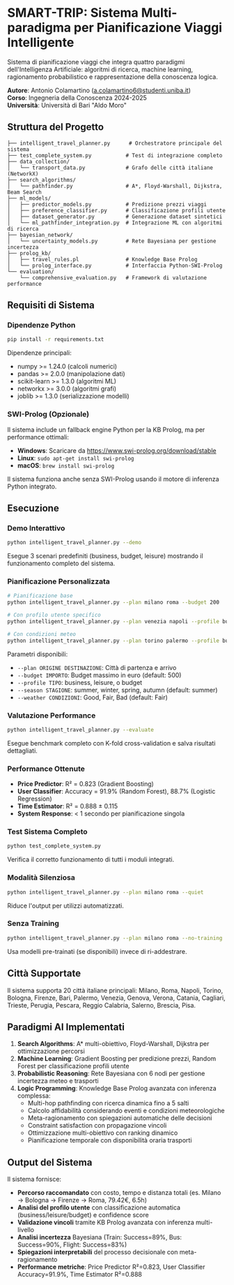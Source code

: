# SMART-TRIP: Sistema Multi-paradigma per Pianificazione Viaggi Intelligente

Sistema di pianificazione viaggi che integra quattro paradigmi dell'Intelligenza Artificiale: algoritmi di ricerca, machine learning, ragionamento probabilistico e rappresentazione della conoscenza logica.

**Autore**: Antonio Colamartino (a.colamartino6@studenti.uniba.it)  
**Corso**: Ingegneria della Conoscenza 2024-2025  
**Università**: Università di Bari "Aldo Moro"

## Struttura del Progetto

```
├── intelligent_travel_planner.py      # Orchestratore principale del sistema
├── test_complete_system.py           # Test di integrazione completo
├── data_collection/
│   └── transport_data.py             # Grafo delle città italiane (NetworkX)
├── search_algorithms/
│   └── pathfinder.py                 # A*, Floyd-Warshall, Dijkstra, Beam Search
├── ml_models/
│   ├── predictor_models.py           # Predizione prezzi viaggi
│   ├── preference_classifier.py      # Classificazione profili utente
│   ├── dataset_generator.py          # Generazione dataset sintetici
│   └── ml_pathfinder_integration.py  # Integrazione ML con algoritmi di ricerca
├── bayesian_network/
│   └── uncertainty_models.py         # Rete Bayesiana per gestione incertezza
├── prolog_kb/
│   ├── travel_rules.pl               # Knowledge Base Prolog
│   └── prolog_interface.py           # Interfaccia Python-SWI-Prolog
└── evaluation/
    └── comprehensive_evaluation.py   # Framework di valutazione performance
```

## Requisiti di Sistema

### Dipendenze Python
```bash
pip install -r requirements.txt
```

Dipendenze principali:
- numpy >= 1.24.0 (calcoli numerici)
- pandas >= 2.0.0 (manipolazione dati)
- scikit-learn >= 1.3.0 (algoritmi ML)
- networkx >= 3.0.0 (algoritmi grafi)
- joblib >= 1.3.0 (serializzazione modelli)

### SWI-Prolog (Opzionale)
Il sistema include un fallback engine Python per la KB Prolog, ma per performance ottimali:
- **Windows**: Scaricare da https://www.swi-prolog.org/download/stable
- **Linux**: `sudo apt-get install swi-prolog`
- **macOS**: `brew install swi-prolog`

Il sistema funziona anche senza SWI-Prolog usando il motore di inferenza Python integrato.

## Esecuzione

### Demo Interattivo
```bash
python intelligent_travel_planner.py --demo
```
Esegue 3 scenari predefiniti (business, budget, leisure) mostrando il funzionamento completo del sistema.

### Pianificazione Personalizzata
```bash
# Pianificazione base
python intelligent_travel_planner.py --plan milano roma --budget 200

# Con profilo utente specifico
python intelligent_travel_planner.py --plan venezia napoli --profile business --budget 300 --season winter

# Con condizioni meteo
python intelligent_travel_planner.py --plan torino palermo --profile budget --budget 150 --weather Bad
```

Parametri disponibili:
- `--plan ORIGINE DESTINAZIONE`: Città di partenza e arrivo
- `--budget IMPORTO`: Budget massimo in euro (default: 500)
- `--profile TIPO`: business, leisure, o budget
- `--season STAGIONE`: summer, winter, spring, autumn (default: summer)
- `--weather CONDIZIONI`: Good, Fair, Bad (default: Fair)

### Valutazione Performance
```bash
python intelligent_travel_planner.py --evaluate
```
Esegue benchmark completo con K-fold cross-validation e salva risultati dettagliati.

### Performance Ottenute
- **Price Predictor**: R² = 0.823 (Gradient Boosting)
- **User Classifier**: Accuracy = 91.9% (Random Forest), 88.7% (Logistic Regression)  
- **Time Estimator**: R² = 0.888 ± 0.115
- **System Response**: < 1 secondo per pianificazione singola

### Test Sistema Completo
```bash
python test_complete_system.py
```
Verifica il corretto funzionamento di tutti i moduli integrati.

### Modalità Silenziosa
```bash
python intelligent_travel_planner.py --plan milano roma --quiet
```
Riduce l'output per utilizzi automatizzati.

### Senza Training
```bash
python intelligent_travel_planner.py --plan milano roma --no-training
```
Usa modelli pre-trainati (se disponibili) invece di ri-addestrare.

## Città Supportate

Il sistema supporta 20 città italiane principali:
Milano, Roma, Napoli, Torino, Bologna, Firenze, Bari, Palermo, Venezia, Genova, Verona, Catania, Cagliari, Trieste, Perugia, Pescara, Reggio Calabria, Salerno, Brescia, Pisa.

## Paradigmi AI Implementati

1. **Search Algorithms**: A* multi-obiettivo, Floyd-Warshall, Dijkstra per ottimizzazione percorsi
2. **Machine Learning**: Gradient Boosting per predizione prezzi, Random Forest per classificazione profili utente
3. **Probabilistic Reasoning**: Rete Bayesiana con 6 nodi per gestione incertezza meteo e trasporti
4. **Logic Programming**: Knowledge Base Prolog avanzata con inferenza complessa:
   - Multi-hop pathfinding con ricerca dinamica fino a 5 salti
   - Calcolo affidabilità considerando eventi e condizioni meteorologiche
   - Meta-ragionamento con spiegazioni automatiche delle decisioni
   - Constraint satisfaction con propagazione vincoli
   - Ottimizzazione multi-obiettivo con ranking dinamico
   - Pianificazione temporale con disponibilità oraria trasporti

## Output del Sistema

Il sistema fornisce:
- **Percorso raccomandato** con costo, tempo e distanza totali (es. Milano → Bologna → Firenze → Roma, 79.42€, 6.5h)
- **Analisi del profilo utente** con classificazione automatica (business/leisure/budget) e confidence score
- **Validazione vincoli** tramite KB Prolog avanzata con inferenza multi-livello
- **Analisi incertezza** Bayesiana (Train: Success=89%, Bus: Success=90%, Flight: Success=83%)
- **Spiegazioni interpretabili** del processo decisionale con meta-ragionamento
- **Performance metriche**: Price Predictor R²=0.823, User Classifier Accuracy=91.9%, Time Estimator R²=0.888

